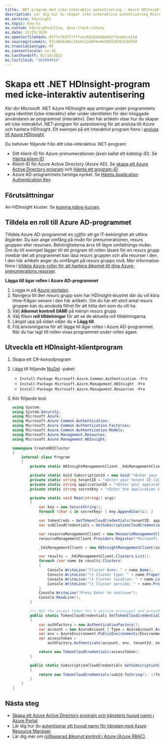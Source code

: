 ```yaml
---
title: .NET-program med icke-interaktiv autentisering – Azure HDInsight
description: Lär dig hur du skapar icke-interaktiva autentisering Microsoft .NET program i Azure HDInsight.
ms.service: hdinsight
ms.topic: how-to
ms.custom: hdinsightactive, devx-track-csharp
ms.date: 12/23/2019
ms.openlocfilehash: 0fffe763f77fffcec6010d43deb92ffea9ece15d
ms.sourcegitcommit: 97c48e630ec22edc12a0f8e4e592d1676323d7b0
ms.translationtype: MT
ms.contentlocale: sv-SE
ms.lasthandoff: 02/18/2021
ms.locfileid: "101094914"
---
```

# <a name="create-a-non-interactive-authentication-net-hdinsight-application"></a>Skapa ett .NET HDInsight-program med icke-interaktiv autentisering

Kör din Microsoft .NET Azure HDInsight-app antingen under programmets egna identitet (icke-interaktiv) eller under identiteten för den inloggade användaren av programmet (interaktiv). Den här artikeln visar hur du skapar ett icke-interaktivt .NET-program för autentisering för att ansluta till Azure och hantera HDInsight. Ett exempel på ett interaktivt program finns i [ansluta till Azure HDInsight](hdinsight-administer-use-dotnet-sdk.md#connect-to-azure-hdinsight).

Du behöver följande från ditt icke-interaktiva .NET-program:

* Ditt klient-ID för Azure-prenumerationen (även kallat ett *katalog-ID*). Se [Hämta klient-ID](../active-directory/develop/howto-create-service-principal-portal.md#get-tenant-and-app-id-values-for-signing-in).
* Klient-ID för Azure Active Directory (Azure AD). Se [skapa ett Azure Active Directory program](../active-directory/develop/howto-create-service-principal-portal.md#register-an-application-with-azure-ad-and-create-a-service-principal) och [Hämta ett program-ID](../active-directory/develop/howto-create-service-principal-portal.md#get-tenant-and-app-id-values-for-signing-in).
* Azure AD-programmets hemliga nyckel. Se [Hämta Application Authentication Key](../active-directory/develop/howto-create-service-principal-portal.md#get-tenant-and-app-id-values-for-signing-in).

## <a name="prerequisites"></a>Förutsättningar

An-HDInsight kluster. Se [komma igång-kursen](hadoop/apache-hadoop-linux-tutorial-get-started.md).

## <a name="assign-a-role-to-the-azure-ad-application"></a>Tilldela en roll till Azure AD-programmet

Tilldela Azure AD-programmet en [roll](../role-based-access-control/built-in-roles.md)för att ge IT-behörighet att utföra åtgärder. Du kan ange omfång på nivån för prenumerationen, resurs gruppen eller resursen. Behörigheterna ärvs till lägre omfattnings nivåer. Om du till exempel lägger till ett program till rollen läsare för en resurs grupp innebär det att programmet kan läsa resurs gruppen och alla resurser i den. I den här artikeln anger du omfånget på resurs grupps nivå. Mer information finns i [tilldela Azure-roller för att hantera åtkomst till dina Azure-prenumerations resurser](../role-based-access-control/role-assignments-portal.md).

**Lägga till ägar rollen i Azure AD-programmet**

1. Logga in på [Azure-portalen](https://portal.azure.com).
1. Navigera till den resurs grupp som har HDInsight-klustret där du vill köra Hive-frågan senare i den här artikeln. Om du har ett stort antal resurs grupper kan du använda filtret för att hitta den som du vill ha.
1. Välj **åtkomst kontroll (IAM)** på menyn resurs grupp.
1. Välj fliken **roll tilldelningar** för att se de aktuella roll tilldelningarna.
1. Längst upp på sidan väljer du **+ Lägg till**.
1. Följ anvisningarna för att lägga till ägar rollen i Azure AD-programmet. När du har lagt till rollen visas programmet under rollen ägare.

## <a name="develop-an-hdinsight-client-application"></a>Utveckla ett HDInsight-klientprogram

1. Skapa ett C#-konsolprogram
2. Lägg till följande [NuGet](https://www.nuget.org/) -paket:

    * `Install-Package Microsoft.Azure.Common.Authentication -Pre`
    * `Install-Package Microsoft.Azure.Management.HDInsight -Pre`
    * `Install-Package Microsoft.Azure.Management.Resources -Pre`

3. Kör följande kod:

    ```csharp
    using System;
    using System.Security;
    using Microsoft.Azure;
    using Microsoft.Azure.Common.Authentication;
    using Microsoft.Azure.Common.Authentication.Factories;
    using Microsoft.Azure.Common.Authentication.Models;
    using Microsoft.Azure.Management.Resources;
    using Microsoft.Azure.Management.HDInsight;
    
    namespace CreateHDICluster
    {
        internal class Program
        {
            private static HDInsightManagementClient _hdiManagementClient;
    
            private static Guid SubscriptionId = new Guid("<Enter your Azure subscription ID>");
            private static string tenantID = "<Enter your tenant ID (also called directory ID)>";
            private static string applicationID = "<Enter your application ID>";
            private static string secretKey = "<Enter the application secret key>";
    
            private static void Main(string[] args)
            {
                var key = new SecureString();
                foreach (char c in secretKey) { key.AppendChar(c); }
    
                var tokenCreds = GetTokenCloudCredentials(tenantID, applicationID, key);
                var subCloudCredentials = GetSubscriptionCloudCredentials(tokenCreds, SubscriptionId);
    
                var resourceManagementClient = new ResourceManagementClient(subCloudCredentials);
                resourceManagementClient.Providers.Register("Microsoft.HDInsight");
    
                _hdiManagementClient = new HDInsightManagementClient(subCloudCredentials);
    
                var results = _hdiManagementClient.Clusters.List();
                foreach (var name in results.Clusters)
                {
                    Console.WriteLine("Cluster Name: " + name.Name);
                    Console.WriteLine("\t Cluster type: " + name.Properties.ClusterDefinition.ClusterType);
                    Console.WriteLine("\t Cluster location: " + name.Location);
                    Console.WriteLine("\t Cluster version: " + name.Properties.ClusterVersion);
                }
                Console.WriteLine("Press Enter to continue");
                Console.ReadLine();
            }
    
            /// Get the access token for a service principal and provided key.          
            public static TokenCloudCredentials GetTokenCloudCredentials(string tenantId, string clientId, SecureString secretKey)
            {
                var authFactory = new AuthenticationFactory();
                var account = new AzureAccount { Type = AzureAccount.AccountType.ServicePrincipal, Id = clientId };
                var env = AzureEnvironment.PublicEnvironments[EnvironmentName.AzureCloud];
                var accessToken =
                    authFactory.Authenticate(account, env, tenantId, secretKey, ShowDialog.Never).AccessToken;
    
                return new TokenCloudCredentials(accessToken);
            }
    
            public static SubscriptionCloudCredentials GetSubscriptionCloudCredentials(SubscriptionCloudCredentials creds, Guid subId)
            {
                return new TokenCloudCredentials(subId.ToString(), ((TokenCloudCredentials)creds).Token);
            }
        }
    }
    ```

## <a name="next-steps"></a>Nästa steg

* [Skapa ett Azure Active Directory program och tjänstens huvud namn i Azure Portal](../active-directory/develop/howto-create-service-principal-portal.md).
* Lär dig hur du [autentiserar ett huvud namn för tjänsten med Azure Resource Manager](../active-directory/develop/howto-authenticate-service-principal-powershell.md).
* Lär dig mer om [rollbaserad åtkomst kontroll i Azure (Azure RBAC)](../role-based-access-control/role-assignments-portal.md).
